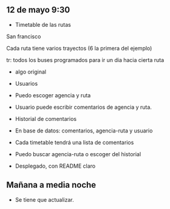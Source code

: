 ## 12 de mayo 9:30

- Timetable de las rutas

San francisco

Cada ruta tiene varios trayectos (6 la primera del ejemplo)

tr: todos los buses programados para ir un dia hacia cierta ruta

- algo original

- Usuarios

- Puedo escoger agencia y ruta

- Usuario puede escribir comentarios de agencia y ruta.

- Historial de comentarios

- En base de datos: comentarios, agencia-ruta y usuario

- Cada timetable tendrá una lista de comentarios

- Puedo buscar agencia-ruta o escoger del historial

- Desplegado, con README claro

## Mañana a media noche

- Se tiene que actualizar.
